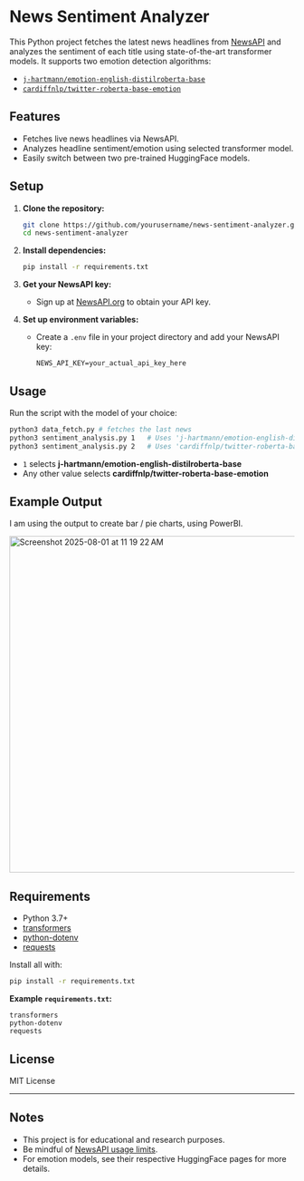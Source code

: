 # News Sentiment Analyzer

This Python project fetches the latest news headlines from [NewsAPI](https://newsapi.org/) and analyzes the sentiment of each title using state-of-the-art transformer models. It supports two emotion detection algorithms:

- [`j-hartmann/emotion-english-distilroberta-base`](https://huggingface.co/j-hartmann/emotion-english-distilroberta-base)
- [`cardiffnlp/twitter-roberta-base-emotion`](https://huggingface.co/cardiffnlp/twitter-roberta-base-emotion)

## Features

- Fetches live news headlines via NewsAPI.
- Analyzes headline sentiment/emotion using selected transformer model.
- Easily switch between two pre-trained HuggingFace models.

## Setup

1. **Clone the repository:**
   ```bash
   git clone https://github.com/yourusername/news-sentiment-analyzer.git
   cd news-sentiment-analyzer
   ```

2. **Install dependencies:**
   ```bash
   pip install -r requirements.txt
   ```

3. **Get your NewsAPI key:**
   - Sign up at [NewsAPI.org](https://newsapi.org/) to obtain your API key.

4. **Set up environment variables:**
   - Create a `.env` file in your project directory and add your NewsAPI key:
     ```
     NEWS_API_KEY=your_actual_api_key_here
     ```

## Usage

Run the script with the model of your choice:

```bash
python3 data_fetch.py # fetches the last news
python3 sentiment_analysis.py 1   # Uses 'j-hartmann/emotion-english-distilroberta-base', and saves result as csv. 
python3 sentiment_analysis.py 2   # Uses 'cardiffnlp/twitter-roberta-base-emotion', and saves result as csv. 
```

- `1` selects **j-hartmann/emotion-english-distilroberta-base**
- Any other value selects **cardiffnlp/twitter-roberta-base-emotion**

## Example Output

I am using the output to create bar / pie charts, using PowerBI. 

<img width="1116" height="594" alt="Screenshot 2025-08-01 at 11 19 22 AM" src="https://github.com/user-attachments/assets/08ca64b1-93aa-46cf-b406-94058e6666dc" />


## Requirements

- Python 3.7+
- [transformers](https://pypi.org/project/transformers/)
- [python-dotenv](https://pypi.org/project/python-dotenv/)
- [requests](https://pypi.org/project/requests/)

Install all with:

```bash
pip install -r requirements.txt
```

**Example `requirements.txt`:**
```
transformers
python-dotenv
requests
```

## License

MIT License

---

## Notes

- This project is for educational and research purposes.
- Be mindful of [NewsAPI usage limits](https://newsapi.org/pricing).
- For emotion models, see their respective HuggingFace pages for more details.
